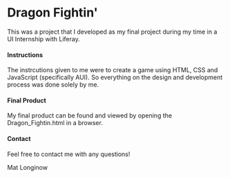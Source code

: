 # Dragon Fightin'

This was a project that I developed as my final project during my time in a UI Internship with Liferay.


#### Instructions

The instrcutions given to me were to create a game using HTML, CSS and JavaScript (specifically AUI). So everything on the design and development process was done solely by me.

#### Final Product

My final product can be found and viewed by opening the Dragon_Fightin.html in a browser.

#### Contact

Feel free to contact me with any questions!

Mat Longinow
